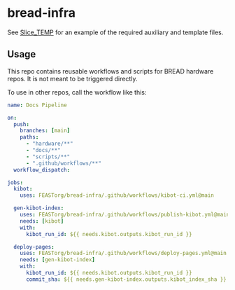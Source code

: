 # bread-infra

See [Slice_TEMP](https://github.com/FEASTorg/Slice_TEMP) for an example of the required auxiliary and template files.

## Usage

This repo contains reusable workflows and scripts for BREAD hardware repos.
It is not meant to be triggered directly.

To use in other repos, call the workflow like this:

```yaml
name: Docs Pipeline

on:
  push:
    branches: [main]
    paths:
      - "hardware/**"
      - "docs/**"
      - "scripts/**"
      - ".github/workflows/**"
  workflow_dispatch:

jobs:
  kibot:
    uses: FEASTorg/bread-infra/.github/workflows/kibot-ci.yml@main

  gen-kibot-index:
    uses: FEASTorg/bread-infra/.github/workflows/publish-kibot.yml@main
    needs: [kibot]
    with:
      kibot_run_id: ${{ needs.kibot.outputs.kibot_run_id }}

  deploy-pages:
    uses: FEASTorg/bread-infra/.github/workflows/deploy-pages.yml@main
    needs: [gen-kibot-index]
    with:
      kibot_run_id: ${{ needs.kibot.outputs.kibot_run_id }}
      commit_sha: ${{ needs.gen-kibot-index.outputs.kibot_index_sha }}
```
